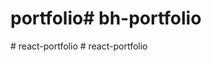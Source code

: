 # portfolio#   b h - p o r t f o l i o  
 #   r e a c t - p o r t f o l i o  
 #   r e a c t - p o r t f o l i o  
 